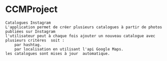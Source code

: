 # CCMProject

    Catalogues Instagram
    L'application permet de créer plusieurs catalogues à partir de photos publiées sur Instagram
    l'utilisateur peut à chaque fois ajouter un nouveau catalogue avec  plusieurs critères  soit :
        par hashtag.
        par localisation en utilisant l'api Google Maps.
    les catalogues sont mises à jour  automatique.

